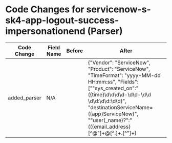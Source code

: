 # Code Changes for servicenow-s-sk4-app-logout-success-impersonationend (Parser)

| Code Change | Field Name | Before | After |
|-------------|------------|--------|-------|
| added_parser | N/A |  | {"Vendor": "ServiceNow", "Product": "ServiceNow", "TimeFormat": "yyyy-MM-dd HH:mm:ss", "Fields": ["\"sys_created_on\":\"({time}\d\d\d\d-\d\d-\d\d \d\d:\d\d:\d\d)", "destinationServiceName=({app}ServiceNow)", "\"user(_name)?\":\"(({email_address}[^@\"]+@[^.]+\.[^\"]+)|({user}[\w\.\-\!\#\^\~]{1,40}\$?))", "\"name\":\"({object}[^\"]+)", "\"parm1\":\"\s*(|-|({resource}[^\",]+?[^\\\s])\s*)\","], "Name": "servicenow-s-sk4-app-logout-success-impersonationend", "ParserVersion": "v1.0.0", "Conditions": ["\"sys_created_by\":", "\"sys_created_on\":", "\"name\":\"impersonation.end\""]} |